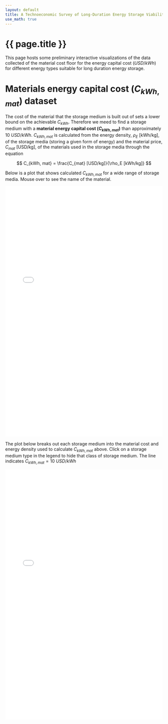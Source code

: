 ```yaml
---
layout: default
title: A Technoeconomic Survey of Long-Duration Energy Storage Viability 
use_math: true
---
```


# {{ page.title }}

This page hosts some preliminary interactive visualizations of the data collected of the material cost floor for the energy capital cost ($USD/kWh$) for different energy types suitable for long duration energy storage. 

# Materials energy capital cost ($C_{kWh,mat}$) dataset

The cost of the material that the storage medium is built out of sets a lower bound on the achievable $C_{kWh}$. Therefore we meed to find a storage medium with a **material energy capital cost $(C_{kWh, mat})$** than approximately $10\ USD/kWh$.  $C_{kWh, mat}$ is calculated from the energy density, $\rho_E$ [kWh/kg], of the storage media (storing a given form of energy) and the material price, $C_{mat}$  [USD/kg], of the materials used in the storage media through the equation 


$$
C_{kWh, mat} = \frac{C_{mat} [USD/kg]}{\rho_E [kWh/kg]}
$$


Below is a plot that shows calculated $C_{kWh, mat}$ for a wide range of storage media.  Mouse over to see the name of the material. 

<div>
<center>
  <embed type="text/html" src="LDES-Viability/Ckwh_bokeh.html" style="width:100%" height=800> 
</center>
</div>

The plot below breaks out each storage medium into the material cost and energy density used to calculate $C_{kWh, mat}$ above. Click on a storage medium type in the legend to hide that class of storage medium. The line indicates  $C_{kWh, mat} = 10\ USD/kWh$

<div>
<center>
  <embed type="text/html" src="LDES-Viability/Ckwh_line_bokeh.html" style="width:100%" height=800> 
</center>
</div>
